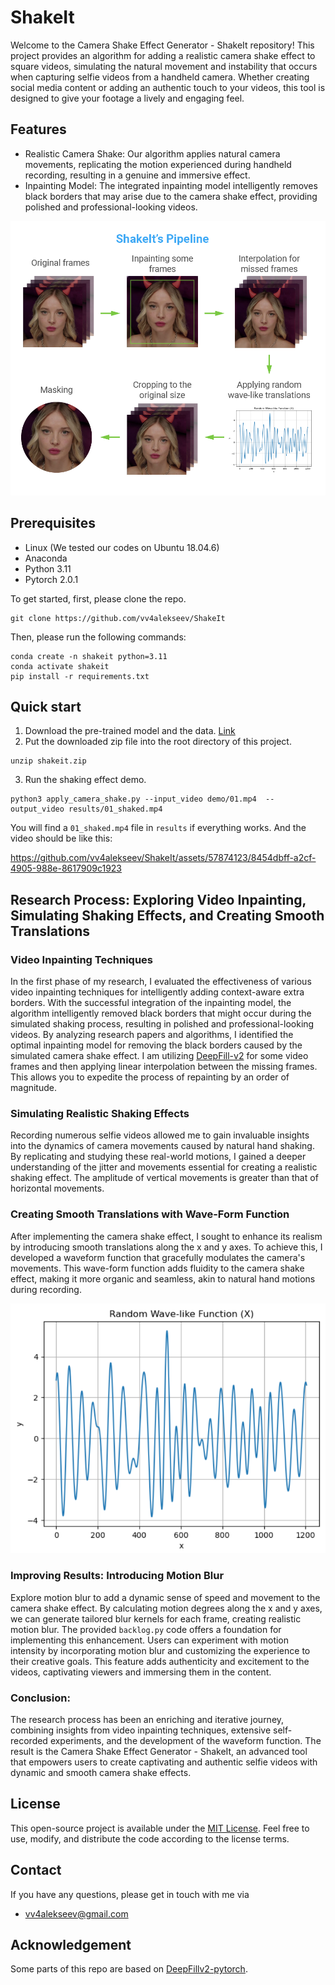 # ShakeIt

Welcome to the Camera Shake Effect Generator - ShakeIt repository! This project provides an algorithm for adding a realistic camera shake effect to square videos, simulating the natural movement and instability that occurs when capturing selfie videos from a handheld camera. Whether creating social media content or adding an authentic touch to your videos, this tool is designed to give your footage a lively and engaging feel.

## Features

- Realistic Camera Shake: Our algorithm applies natural camera movements, replicating the motion experienced during handheld recording, resulting in a genuine and immersive effect.
- Inpainting Model: The integrated inpainting model intelligently removes black borders that may arise due to the camera shake effect, providing polished and professional-looking videos.

![pipeline](assets/pipeline.png)

## Prerequisites
- Linux (We tested our codes on Ubuntu 18.04.6)
- Anaconda
- Python 3.11
- Pytorch 2.0.1

To get started, first, please clone the repo.

```
git clone https://github.com/vv4alekseev/ShakeIt
```

Then, please run the following commands:

```
conda create -n shakeit python=3.11
conda activate shakeit
pip install -r requirements.txt
```

## Quick start

1. Download the pre-trained model and the data. [Link](https://drive.google.com/file/d/1COL7sKcJT3WRU4tic-3S5xsiu1KGg3Qc/view?usp=sharing)
2. Put the downloaded zip file into the root directory of this project.
```
unzip shakeit.zip
```
3. Run the shaking effect demo.

```
python3 apply_camera_shake.py --input_video demo/01.mp4  --output_video results/01_shaked.mp4
```

You will find a `01_shaked.mp4` file in `results` if everything works. And the video should be like this:

https://github.com/vv4alekseev/ShakeIt/assets/57874123/8454dbff-a2cf-4905-988e-8617909c1923

## Research Process: Exploring Video Inpainting, Simulating Shaking Effects, and Creating Smooth Translations

### Video Inpainting Techniques

In the first phase of my research, I evaluated the effectiveness of various video inpainting techniques for intelligently adding context-aware extra borders. With the successful integration of the inpainting model, the algorithm intelligently removed black borders that might occur during the simulated shaking process, resulting in polished and professional-looking videos. By analyzing research papers and algorithms, I identified the optimal inpainting model for removing the black borders caused by the simulated camera shake effect. I am utilizing [DeepFill-v2](https://github.com/nipponjo/deepfillv2-pytorch) for some video frames and then applying linear interpolation between the missing frames. This allows you to expedite the process of repainting by an order of magnitude.

### Simulating Realistic Shaking Effects

Recording numerous selfie videos allowed me to gain invaluable insights into the dynamics of camera movements caused by natural hand shaking. By replicating and studying these real-world motions, I gained a deeper understanding of the jitter and movements essential for creating a realistic shaking effect. The amplitude of vertical movements is greater than that of horizontal movements.

### Creating Smooth Translations with Wave-Form Function
After implementing the camera shake effect, I sought to enhance its realism by introducing smooth translations along the x and y axes. To achieve this, I developed a waveform function that gracefully modulates the camera's movements. This wave-form function adds fluidity to the camera shake effect, making it more organic and seamless, akin to natural hand motions during recording.

![wave](assets/wave.png)

### Improving Results: Introducing Motion Blur

Explore motion blur to add a dynamic sense of speed and movement to the camera shake effect. By calculating motion degrees along the x and y axes, we can generate tailored blur kernels for each frame, creating realistic motion blur. The provided `backlog.py` code offers a foundation for implementing this enhancement. Users can experiment with motion intensity by incorporating motion blur and customizing the experience to their creative goals. This feature adds authenticity and excitement to the videos, captivating viewers and immersing them in the content.

### Conclusion:
The research process has been an enriching and iterative journey, combining insights from video inpainting techniques, extensive self-recorded experiments, and the development of the waveform function. The result is the Camera Shake Effect Generator - ShakeIt, an advanced tool that empowers users to create captivating and authentic selfie videos with dynamic and smooth camera shake effects.

## License

This open-source project is available under the [MIT License](https://opensource.org/license/mit/). Feel free to use, modify, and distribute the code according to the license terms.

## Contact

If you have any questions, please get in touch with me via

- [vv4alekseev@gmail.com](mailto:vv4alekseev@gmail.com)

## Acknowledgement

Some parts of this repo are based on [DeepFillv2-pytorch](https://github.com/nipponjo/deepfillv2-pytorch).
